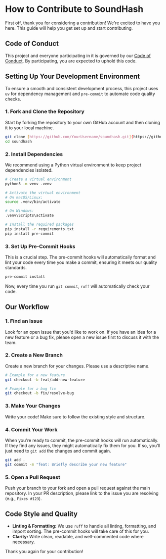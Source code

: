 # How to Contribute to SoundHash

First off, thank you for considering a contribution! We're excited to have you here. This guide will help you get set up and start contributing.

## Code of Conduct

This project and everyone participating in it is governed by our [Code of Conduct](CODE_OF_CONDUCT.md). By participating, you are expected to uphold this code.

## Setting Up Your Development Environment

To ensure a smooth and consistent development process, this project uses `uv` for dependency management and `pre-commit` to automate code quality checks.

### 1. Fork and Clone the Repository

Start by forking the repository to your own GitHub account and then cloning it to your local machine.

```bash
git clone [https://github.com/YourUsername/soundhash.git](https://github.com/YourUsername/soundhash.git)
cd soundhash
````

### 2. Install Dependencies
We recommend using a Python virtual environment to keep project dependencies isolated.

```bash
# Create a virtual environment
python3 -m venv .venv

# Activate the virtual environment
# On macOS/Linux:
source .venv/bin/activate

# On Windows:
.venv\Scripts\activate

# Install the required packages
pip install -r requirements.txt
pip install pre-commit
```

### 3. Set Up Pre-Commit Hooks

This is a crucial step. The pre-commit hooks will automatically format and lint your code every time you make a commit, ensuring it meets our quality standards.

```bash
pre-commit install
```

Now, every time you run `git commit`, `ruff` will automatically check your code.

## Our Workflow

### 1. Find an Issue

Look for an open issue that you'd like to work on. If you have an idea for a new feature or a bug fix, please open a new issue first to discuss it with the team.

### 2. Create a New Branch

Create a new branch for your changes. Please use a descriptive name.

```bash
# Example for a new feature
git checkout -b feat/add-new-feature

# Example for a bug fix
git checkout -b fix/resolve-bug
```

### 3. Make Your Changes

Write your code\! Make sure to follow the existing style and structure.

### 4. Commit Your Work

When you're ready to commit, the pre-commit hooks will run automatically. If they find any issues, they might automatically fix them for you. If so, you'll just need to `git add` the changes and commit again.

```bash
git add .
git commit -m "feat: Briefly describe your new feature"
```

### 5. Open a Pull Request

Push your branch to your fork and open a pull request against the main repository. In your PR description, please link to the issue you are resolving (e.g., `Fixes #123`).

## Code Style and Quality

  * **Linting & Formatting:** We use `ruff` to handle all linting, formatting, and import sorting. The pre-commit hooks will take care of this for you.
  * **Clarity:** Write clean, readable, and well-commented code where necessary.

Thank you again for your contribution\!
